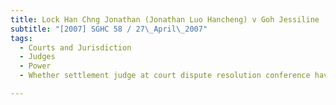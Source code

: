 ```yaml
---
title: Lock Han Chng Jonathan (Jonathan Luo Hancheng) v Goh Jessiline 
subtitle: "[2007] SGHC 58 / 27\_April\_2007"
tags:
  - Courts and Jurisdiction
  - Judges
  - Power
  - Whether settlement judge at court dispute resolution conference having jurisdiction and power to issue order of court

---
```



